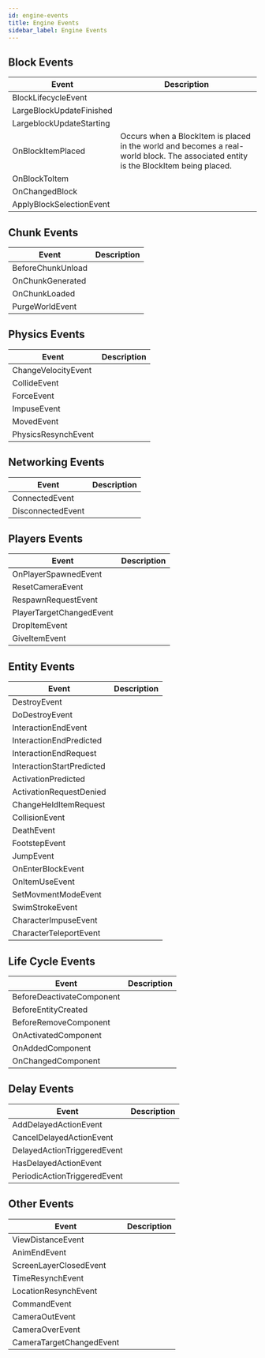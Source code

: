 ```yaml
---
id: engine-events
title: Engine Events
sidebar_label: Engine Events
---
```


## Block Events
|Event|Description|
|---|---|
|BlockLifecycleEvent|   |
|LargeBlockUpdateFinished|   |
|LargeblockUpdateStarting|   |
|OnBlockItemPlaced|Occurs when a BlockItem is placed in the world and becomes a real-world block.  The associated entity is the BlockItem being placed.|
|OnBlockToItem|   |
|OnChangedBlock|   |
|ApplyBlockSelectionEvent|   |

## Chunk Events
|Event|Description|
|---|---|
|BeforeChunkUnload|   |
|OnChunkGenerated|   |
|OnChunkLoaded|   |
|PurgeWorldEvent|   |

## Physics Events
|Event|Description|
|---|---|
|ChangeVelocityEvent|   |
|CollideEvent|   |
|ForceEvent|   |
|ImpuseEvent|   |
|MovedEvent|   |
|PhysicsResynchEvent|   |

## Networking Events
|Event|Description|
|---|---|
|ConnectedEvent|   |
|DisconnectedEvent|   |

## Players Events
|Event|Description|
|---|---|
|OnPlayerSpawnedEvent|   |
|ResetCameraEvent|   |
|RespawnRequestEvent|   |
|PlayerTargetChangedEvent|   |
|DropItemEvent|   |
|GiveItemEvent|   |

## Entity Events
|Event|Description|
|---|---|
|DestroyEvent|   |
|DoDestroyEvent|   |
|InteractionEndEvent|   |
|InteractionEndPredicted|   |
|InteractionEndRequest|   |
|InteractionStartPredicted|   |
|ActivationPredicted|   |
|ActivationRequestDenied|   |
|ChangeHeldItemRequest|   |
|CollisionEvent|   |
|DeathEvent|   |
|FootstepEvent|   |
|JumpEvent|   |
|OnEnterBlockEvent|   |
|OnItemUseEvent|   |
|SetMovmentModeEvent|   |
|SwimStrokeEvent|   |
|CharacterImpuseEvent|   |
|CharacterTeleportEvent|   |

## Life Cycle Events
|Event|Description|
|---|---|
|BeforeDeactivateComponent|   |
|BeforeEntityCreated|   |
|BeforeRemoveComponent|   |
|OnActivatedComponent|   |
|OnAddedComponent|   |
|OnChangedComponent|   |


## Delay Events
|Event|Description|
|---|---|
|AddDelayedActionEvent|   |
|CancelDelayedActionEvent|   |
|DelayedActionTriggeredEvent|   |
|HasDelayedActionEvent|   |
|PeriodicActionTriggeredEvent|   |

## Other Events
|Event|Description|
|---|---|
|ViewDistanceEvent|   |
|AnimEndEvent|   |
|ScreenLayerClosedEvent|   |
|TimeResynchEvent|  |
|LocationResynchEvent|   |
|CommandEvent|    |
|CameraOutEvent|  |
|CameraOverEvent|   |
|CameraTargetChangedEvent|    |